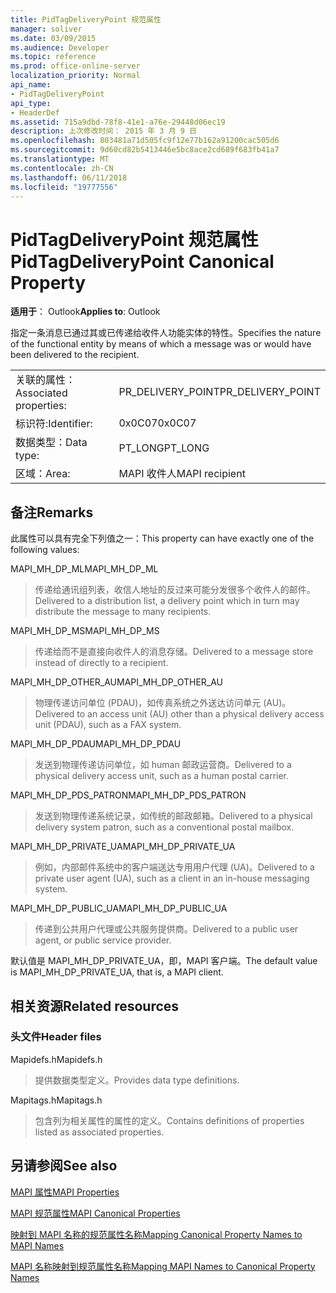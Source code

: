 ```yaml
---
title: PidTagDeliveryPoint 规范属性
manager: soliver
ms.date: 03/09/2015
ms.audience: Developer
ms.topic: reference
ms.prod: office-online-server
localization_priority: Normal
api_name:
- PidTagDeliveryPoint
api_type:
- HeaderDef
ms.assetid: 715a9dbd-78f8-41e1-a76e-29448d06ec19
description: 上次修改时间： 2015 年 3 月 9 日
ms.openlocfilehash: 803481a71d505fc9f12e77b162a91200cac505d6
ms.sourcegitcommit: 9d60cd82b5413446e5bc8ace2cd689f683fb41a7
ms.translationtype: MT
ms.contentlocale: zh-CN
ms.lasthandoff: 06/11/2018
ms.locfileid: "19777556"
---
```

# <a name="pidtagdeliverypoint-canonical-property"></a><span data-ttu-id="dd64c-103">PidTagDeliveryPoint 规范属性</span><span class="sxs-lookup"><span data-stu-id="dd64c-103">PidTagDeliveryPoint Canonical Property</span></span>

  
  
<span data-ttu-id="dd64c-104">**适用于**： Outlook</span><span class="sxs-lookup"><span data-stu-id="dd64c-104">**Applies to**: Outlook</span></span> 
  
<span data-ttu-id="dd64c-105">指定一条消息已通过其或已传递给收件人功能实体的特性。</span><span class="sxs-lookup"><span data-stu-id="dd64c-105">Specifies the nature of the functional entity by means of which a message was or would have been delivered to the recipient.</span></span> 
  
|||
|:-----|:-----|
|<span data-ttu-id="dd64c-106">关联的属性：</span><span class="sxs-lookup"><span data-stu-id="dd64c-106">Associated properties:</span></span>  <br/> |<span data-ttu-id="dd64c-107">PR_DELIVERY_POINT</span><span class="sxs-lookup"><span data-stu-id="dd64c-107">PR_DELIVERY_POINT</span></span>  <br/> |
|<span data-ttu-id="dd64c-108">标识符:</span><span class="sxs-lookup"><span data-stu-id="dd64c-108">Identifier:</span></span>  <br/> |<span data-ttu-id="dd64c-109">0x0C07</span><span class="sxs-lookup"><span data-stu-id="dd64c-109">0x0C07</span></span>  <br/> |
|<span data-ttu-id="dd64c-110">数据类型：</span><span class="sxs-lookup"><span data-stu-id="dd64c-110">Data type:</span></span>  <br/> |<span data-ttu-id="dd64c-111">PT_LONG</span><span class="sxs-lookup"><span data-stu-id="dd64c-111">PT_LONG</span></span>  <br/> |
|<span data-ttu-id="dd64c-112">区域：</span><span class="sxs-lookup"><span data-stu-id="dd64c-112">Area:</span></span>  <br/> |<span data-ttu-id="dd64c-113">MAPI 收件人</span><span class="sxs-lookup"><span data-stu-id="dd64c-113">MAPI recipient</span></span>  <br/> |
   
## <a name="remarks"></a><span data-ttu-id="dd64c-114">备注</span><span class="sxs-lookup"><span data-stu-id="dd64c-114">Remarks</span></span>

<span data-ttu-id="dd64c-115">此属性可以具有完全下列值之一：</span><span class="sxs-lookup"><span data-stu-id="dd64c-115">This property can have exactly one of the following values:</span></span> 
  
<span data-ttu-id="dd64c-116">MAPI_MH_DP_ML</span><span class="sxs-lookup"><span data-stu-id="dd64c-116">MAPI_MH_DP_ML</span></span> 
  
> <span data-ttu-id="dd64c-117">传递给通讯组列表，收信人地址的反过来可能分发很多个收件人的邮件。</span><span class="sxs-lookup"><span data-stu-id="dd64c-117">Delivered to a distribution list, a delivery point which in turn may distribute the message to many recipients.</span></span>
    
<span data-ttu-id="dd64c-118">MAPI_MH_DP_MS</span><span class="sxs-lookup"><span data-stu-id="dd64c-118">MAPI_MH_DP_MS</span></span> 
  
> <span data-ttu-id="dd64c-119">传递给而不是直接向收件人的消息存储。</span><span class="sxs-lookup"><span data-stu-id="dd64c-119">Delivered to a message store instead of directly to a recipient.</span></span>
    
<span data-ttu-id="dd64c-120">MAPI_MH_DP_OTHER_AU</span><span class="sxs-lookup"><span data-stu-id="dd64c-120">MAPI_MH_DP_OTHER_AU</span></span> 
  
> <span data-ttu-id="dd64c-121">物理传递访问单位 (PDAU)，如传真系统之外送达访问单元 (AU)。</span><span class="sxs-lookup"><span data-stu-id="dd64c-121">Delivered to an access unit (AU) other than a physical delivery access unit (PDAU), such as a FAX system.</span></span>
    
<span data-ttu-id="dd64c-122">MAPI_MH_DP_PDAU</span><span class="sxs-lookup"><span data-stu-id="dd64c-122">MAPI_MH_DP_PDAU</span></span> 
  
> <span data-ttu-id="dd64c-123">发送到物理传递访问单位，如 human 邮政运营商。</span><span class="sxs-lookup"><span data-stu-id="dd64c-123">Delivered to a physical delivery access unit, such as a human postal carrier.</span></span>
    
<span data-ttu-id="dd64c-124">MAPI_MH_DP_PDS_PATRON</span><span class="sxs-lookup"><span data-stu-id="dd64c-124">MAPI_MH_DP_PDS_PATRON</span></span> 
  
> <span data-ttu-id="dd64c-125">发送到物理传递系统记录，如传统的邮政邮箱。</span><span class="sxs-lookup"><span data-stu-id="dd64c-125">Delivered to a physical delivery system patron, such as a conventional postal mailbox.</span></span>
    
<span data-ttu-id="dd64c-126">MAPI_MH_DP_PRIVATE_UA</span><span class="sxs-lookup"><span data-stu-id="dd64c-126">MAPI_MH_DP_PRIVATE_UA</span></span> 
  
> <span data-ttu-id="dd64c-127">例如，内部邮件系统中的客户端送达专用用户代理 (UA)。</span><span class="sxs-lookup"><span data-stu-id="dd64c-127">Delivered to a private user agent (UA), such as a client in an in-house messaging system.</span></span>
    
<span data-ttu-id="dd64c-128">MAPI_MH_DP_PUBLIC_UA</span><span class="sxs-lookup"><span data-stu-id="dd64c-128">MAPI_MH_DP_PUBLIC_UA</span></span> 
  
> <span data-ttu-id="dd64c-129">传递到公共用户代理或公共服务提供商。</span><span class="sxs-lookup"><span data-stu-id="dd64c-129">Delivered to a public user agent, or public service provider.</span></span>
    
<span data-ttu-id="dd64c-130">默认值是 MAPI_MH_DP_PRIVATE_UA，即，MAPI 客户端。</span><span class="sxs-lookup"><span data-stu-id="dd64c-130">The default value is MAPI_MH_DP_PRIVATE_UA, that is, a MAPI client.</span></span> 
  
## <a name="related-resources"></a><span data-ttu-id="dd64c-131">相关资源</span><span class="sxs-lookup"><span data-stu-id="dd64c-131">Related resources</span></span>

### <a name="header-files"></a><span data-ttu-id="dd64c-132">头文件</span><span class="sxs-lookup"><span data-stu-id="dd64c-132">Header files</span></span>

<span data-ttu-id="dd64c-133">Mapidefs.h</span><span class="sxs-lookup"><span data-stu-id="dd64c-133">Mapidefs.h</span></span>
  
> <span data-ttu-id="dd64c-134">提供数据类型定义。</span><span class="sxs-lookup"><span data-stu-id="dd64c-134">Provides data type definitions.</span></span>
    
<span data-ttu-id="dd64c-135">Mapitags.h</span><span class="sxs-lookup"><span data-stu-id="dd64c-135">Mapitags.h</span></span>
  
> <span data-ttu-id="dd64c-136">包含列为相关属性的属性的定义。</span><span class="sxs-lookup"><span data-stu-id="dd64c-136">Contains definitions of properties listed as associated properties.</span></span>
    
## <a name="see-also"></a><span data-ttu-id="dd64c-137">另请参阅</span><span class="sxs-lookup"><span data-stu-id="dd64c-137">See also</span></span>



[<span data-ttu-id="dd64c-138">MAPI 属性</span><span class="sxs-lookup"><span data-stu-id="dd64c-138">MAPI Properties</span></span>](mapi-properties.md)
  
[<span data-ttu-id="dd64c-139">MAPI 规范属性</span><span class="sxs-lookup"><span data-stu-id="dd64c-139">MAPI Canonical Properties</span></span>](mapi-canonical-properties.md)
  
[<span data-ttu-id="dd64c-140">映射到 MAPI 名称的规范属性名称</span><span class="sxs-lookup"><span data-stu-id="dd64c-140">Mapping Canonical Property Names to MAPI Names</span></span>](mapping-canonical-property-names-to-mapi-names.md)
  
[<span data-ttu-id="dd64c-141">MAPI 名称映射到规范属性名称</span><span class="sxs-lookup"><span data-stu-id="dd64c-141">Mapping MAPI Names to Canonical Property Names</span></span>](mapping-mapi-names-to-canonical-property-names.md)

